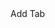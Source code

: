 
<webui-flex>
    <webui-input-text label="New Tab Name" placeholder="Enter a name for a new tab" data-trigger="page-new-tab-input" maxlength="10"></webui-input-text>
    <webui-button theme="action" data-subscribe="page-new-tab-input:value" data-trigger="page-new-tab-input-create:value">Add Tab</webui-button>
</webui-flex>
<webui-tabs theme="secondary" index="1" transition-timing="200" data-subsribe="page-dynamic-tabs:setData">
    <template slot="template">
        <webui-button start-icon="trash-can" theme="danger"></webui-button>
    </template>
</webui-tabs>
